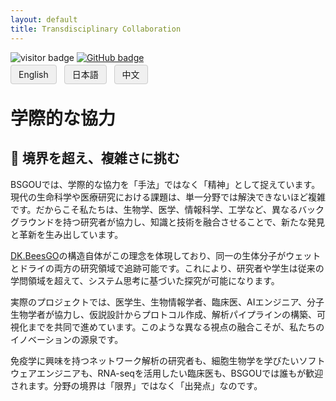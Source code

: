 ```yaml
---
layout: default
title: Transdisciplinary Collaboration
---
```


<!-- Info Row: Visitor count + GitHub profile -->
<div style="margin-top: 10px; margin-bottom: 8px;">
  <img src="https://visitor-badge.laobi.icu/badge?page_id=labonom.github.io/sources/Transdisciplinary_Collaboration_JP.html" alt="visitor badge"/>
  <a href="https://github.com/LabOnoM">
    <img src="https://img.shields.io/badge/GitHub-Profile-black?logo=github" alt="GitHub badge"/>
  </a>
</div>

<!-- Language Switch Row -->
<div>
  <a href="/sources/Transdisciplinary_Collaboration.html" style="padding: 6px 12px; border: 1px solid #ccc; background-color: #f0f0f0; text-decoration: none; border-radius: 4px; margin-right: 8px;">English</a>
  <a href="/sources/Transdisciplinary_Collaboration_JP.html" style="padding: 6px 12px; border: 1px solid #ccc; background-color: #f0f0f0; text-decoration: none; border-radius: 4px; margin-right: 8px;">日本語</a>
  <a href="/sources/Transdisciplinary_Collaboration_CH.html" style="padding: 6px 12px; border: 1px solid #ccc; background-color: #f0f0f0; text-decoration: none; border-radius: 4px;">中文</a>
</div>

# 学際的な協力

## 🔗 境界を超え、複雑さに挑む
BSGOUでは、学際的な協力を「手法」ではなく「精神」として捉えています。現代の生命科学や医療研究における課題は、単一分野では解決できないほど複雑です。だからこそ私たちは、生物学、医学、情報科学、工学など、異なるバックグラウンドを持つ研究者が協力し、知識と技術を融合させることで、新たな発見と革新を生み出しています。

[DK.BeesGO](https://www.bs-gou.com/DK.BeesGO/)の構造自体がこの理念を体現しており、同一の生体分子がウェットとドライの両方の研究領域で追跡可能です。これにより、研究者や学生は従来の学問領域を超えて、システム思考に基づいた探究が可能になります。

実際のプロジェクトでは、医学生、生物情報学者、臨床医、AIエンジニア、分子生物学者が協力し、仮説設計からプロトコル作成、解析パイプラインの構築、可視化までを共同で進めています。このような異なる視点の融合こそが、私たちのイノベーションの源泉です。

免疫学に興味を持つネットワーク解析の研究者も、細胞生物学を学びたいソフトウェアエンジニアも、RNA-seqを活用したい臨床医も、BSGOUでは誰もが歓迎されます。分野の境界は「限界」ではなく「出発点」なのです。
